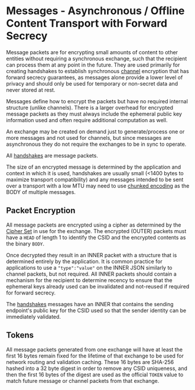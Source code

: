 # Messages - Asynchronous / Offline Content Transport with Forward Secrecy

Message packets are for encrypting small amounts of content to other entities without requiring a synchronous exchange, such that the recipient can process them at any point in the future.  They are used primarily for creating handshakes to establish synchronous [channel](channels.md) encryption that has forward secrecy guarantees, as messages alone provide a lower level of privacy and should only be used for temporary or non-secret data and never stored at rest.

Messages define how to encrypt the packets but have no required internal structure (unlike channels).  There is a larger overhead for encrypted message packets as they must always include the ephemeral public key information used and often require additional computation as well.

An exchange may be created on demand just to generate/process one or more messages and not used for channels, but since messages are asynchronous they do not require the exchanges to be in sync to operate.

All [handshakes](handshake.md) are message packets.

The size of an encrypted message is determined by the application and context in which it is used, handshakes are usually small (<1400 bytes to maximize transport compatibility) and any messages intended to be sent over a transport with a low MTU may need to use [chunked encoding](../chunking.md) as the BODY of multiple messages.

## Packet Encryption

All message packets are encrypted using a cipher as determined by the [Cipher Set](cs/README.md) in use for the exchange.  The encrypted (OUTER) packets must have a `HEAD` of length 1 to identify the CSID and the encrypted contents as the binary `BODY`.

Once decrypted they result in an INNER packet with a structure that is determined entirely by the application.  It is common practice for applications to use a `"type":"value"` on the INNER JSON similarly to channel packets, but not required.  All INNER packets should contain a mechanism for the recipient to determine recency to ensure that the ephemeral keys already used can be invalidated and not-reused if required for forward secrecy.

The [handshakes](handshake.md) messages have an INNER that contains the sending endpoint's public key for the CSID used so that the sender identity can be immediately validated.

## Tokens

All message packets generated from one exchange will have at least the first 16 bytes remain fixed for the lifetime of that exchange to be used for network routing and validation caching.  These 16 bytes are SHA-256 hashed into a 32 byte digest in order to remove any CSID uniqueness, and then the first 16 bytes of the digest are used as the official `TOKEN` value to match future message or channel packets from that exchange.

